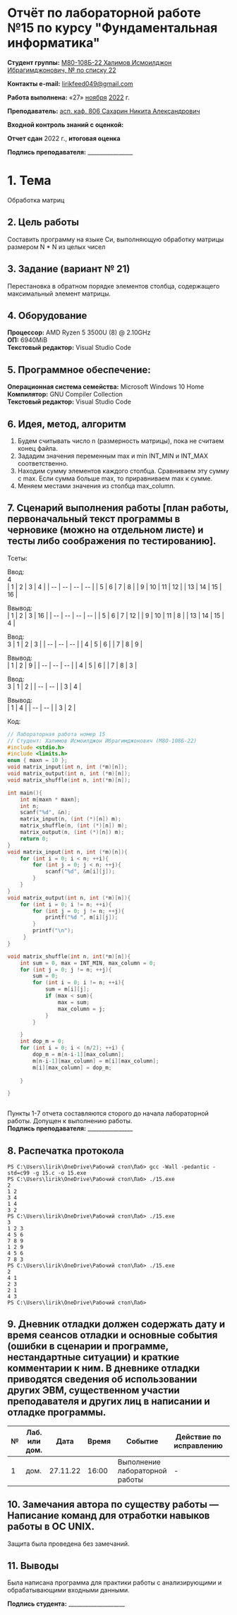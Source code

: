 # Отчёт по лабораторной работе №15 по курсу "Фундаментальная информатика"

<b>Студент группы:</b> <ins>М80-108Б-22 Халимов Исмоилджон Ибрагимджонович, № по списку 22</ins> 

<b>Контакты e-mail:</b> <ins>lirikfeed049@gmail.com</ins>

<b>Работа выполнена:</b> «27» <ins>ноября</ins> <ins>2022</ins> г.

<b>Преподаватель:</b> <ins>асп. каф. 806 Сахарин Никита Александрович</ins>

<b>Входной контроль знаний с оценкой:</b> <ins></ins>

<b>Отчет сдан</b>  <ins></ins>  <ins> </ins> 2022 г., <b>итоговая оценка</b>  <ins></ins>

<b>Подпись преподавателя:</b> ________________


# 1. Тема
Обработка матриц
## 2. Цель работы
Составить программу на языке Си, выполняющую обработку матрицы размером N * N из целых чисел 
## 3. Задание (вариант № 21)
Перестановка в обратном порядке элементов столбца, содержащего максимальный элемент матрицы.
## 4. Оборудование
<b>Процессор:</b> AMD Ryzen 5 3500U (8) @ 2.10GHz<br/>
<b>ОП:</b> 6940MiB<br/>
<b>Текстовый редактор:</b> Visual Studio Code <br/>
## 5. Программное обеспечение:
<b>Операционная система семейства:</b> Microsoft Windows 10 Home <br/>
<b>Компилятор:</b> GNU Compiler Collection <br/>
<b>Текстовый редактор:</b> Visual Studio Code <br/>
## 6. Идея, метод, алгоритм
1. Будем считывать число n (размерность матрицы), пока не считаем конец файла. 
2. Зададим значения переменным max и min INT_MIN и INT_MAX соответственно.
4. Находим сумму элементов каждого столбца. Сравниваем эту сумму с max. Если сумма больше max, то приравниваем max к сумме. 
5. Меняем местами значения из столбца max_column.


## 7. Сценарий выполнения работы [план работы, первоначальный текст программы в черновике (можно на отдельном листе) и тесты либо соображения по тестированию]. 
Тсеты:

Ввод:    
4    
| 1 | 2 | 3 | 4 | 
| -- | -- | -- | -- |
| 5 | 6 | 7 | 8 | 
| 9 | 10 | 11 | 12 |
| 13 | 14 | 15 | 16 |    

Ввывод:    
| 1 | 2 | 3 | 16 | 
| -- | -- | -- | -- |
| 5 | 6 | 7 | 12 | 
| 9 | 10 | 11 | 8 |
| 13 | 14 | 15 | 4 | 

Ввод:    
3
| 1 | 2 | 3 |
| -- | -- | -- |
| 4 | 5 | 6 | 
| 7 | 8 | 9 | 

Ввывод:    
| 1 | 2 | 9 |
| -- | -- | -- |
| 4 | 5 | 6 |
| 7 | 8 | 3 |

Ввод:    
3
| 1 | 2 |
| -- | -- |
| 3 | 4 |

Ввывод:    
| 1 | 4 |
| -- | -- |
| 3 | 2 | 


Код:

``` c:15.c
// Лабораторная работа номер 15
// Студент: Халимов Исмоилджон Ибрагимджонович (М8О-108Б-22)
#include <stdio.h>
#include <limits.h>
enum { maxn = 10 };
void matrix_input(int n, int (*m)[n]);
void matrix_output(int n, int (*m)[n]);
void matrix_shuffle(int n, int(*m)[n]);

int main(){
    int m[maxn * maxn];
    int n;
    scanf("%d", &n);
    matrix_input(n, (int (*)[n]) m);         
    matrix_shuffle(n, (int (*)[n]) m);
    matrix_output(n, (int (*)[n]) m); 
    return 0;
}
void matrix_input(int n, int (*m)[n]){
    for (int i = 0; i < n; ++i){
        for (int j = 0; j < n; ++j){
            scanf("%d", &m[i][j]);
        }
    }
}
void matrix_output(int n, int (*m)[n]){
    for (int i = 0; i != n; ++i){
        for (int j = 0; j != n; ++j){
            printf("%d ", m[i][j]);
        }
        printf("\n");
     }
}

void matrix_shuffle(int n, int(*m)[n]){
    int sum = 0, max = INT_MIN, max_column = 0;
    for (int j = 0; j != n; ++j){
        sum = 0;
        for (int i = 0; i != n; ++i){
            sum = m[i][j];
            if (max < sum){
                max = sum;
                max_column = j;
            }
        }

    }
    int dop_m = 0;
    for (int i = 0; i < (n/2); ++i) {
        dop_m = m[n-i-1][max_column];
        m[n-i-1][max_column] = m[i][max_column];
        m[i][max_column] = dop_m;
        
    }

}
                                 

```

Пункты 1-7 отчета составляются сторого до начала лабораторной работы.
Допущен к выполнению работы.  
<b>Подпись преподавателя:</b> ________________
## 8. Распечатка протокола 
```
PS C:\Users\lirik\OneDrive\Рабочий стол\Лаб> gcc -Wall -pedantic -std=c99 -g 15.c -o 15.exe
PS C:\Users\lirik\OneDrive\Рабочий стол\Лаб> ./15.exe
2
1 2
3 4
1 4
3 2
PS C:\Users\lirik\OneDrive\Рабочий стол\Лаб> ./15.exe
3
1 2 3
4 5 6
7 8 9
1 2 9
4 5 6
7 8 3
PS C:\Users\lirik\OneDrive\Рабочий стол\Лаб> ./15.exe
2
4 1
2 3
2 1 
4 3
PS C:\Users\lirik\OneDrive\Рабочий стол\Лаб>

```

## 9. Дневник отладки должен содержать дату и время сеансов отладки и основные события (ошибки в сценарии и программе, нестандартные ситуации) и краткие комментарии к ним. В дневнике отладки приводятся сведения об использовании других ЭВМ, существенном участии преподавателя и других лиц в написании и отладке программы.

| № |  Лаб. или дом. | Дата | Время | Событие | Действие по исправлению | Примечание |
| ------ | ------ | ------ | ------ | ------ | ------ | ------ |
| 1 | дом. | 27.11.22 | 16:00 | Выполнение лабораторной работы | - | - |
## 10. Замечания автора по существу работы — Написание команд для отработки навыков работы в ОС UNIX.
Защита была проведена без замечаний.
## 11. Выводы
Была написана программа для практики работы с анализирующими и обрабатывающими входными данными.


<b>Подпись студента:</b> ____________________



